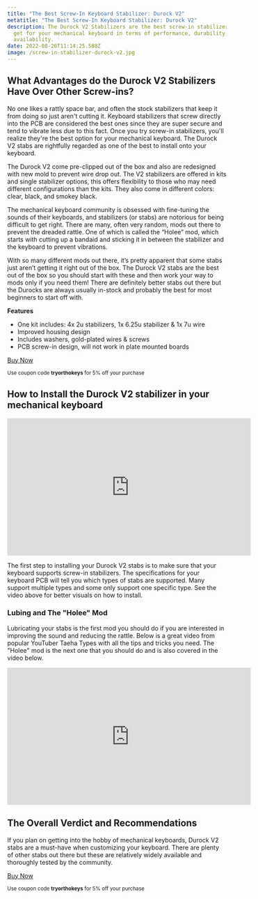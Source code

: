 ```yaml
---
title: "The Best Screw-In Keyboard Stabilizer: Durock V2"
metatitle: "The Best Screw-In Keyboard Stabilizer: Durock V2"
description: The Durock V2 Stabilizers are the best screw-in stabilizers you can
  get for your mechanical keyboard in terms of performance, durability, and
  availability.
date: 2022-08-26T11:14:25.588Z
image: /screw-in-stabilizer-durock-v2.jpg
---
```

## What Advantages do the Durock V2 Stabilizers Have Over Other Screw-ins?

No one likes a rattly space bar, and often the stock stabilizers that keep it from doing so just aren't cutting it. Keyboard stabilizers that screw directly into the PCB are considered the best ones since they are super secure and tend to vibrate less due to this fact. Once you try screw-in stabilizers, you'll realize they're the best option for your mechanical keyboard. The Durock V2 stabs are rightfully regarded as one of the best  to install onto your keyboard. 

The Durock V2 come pre-clipped out of the box and also are redesigned with new mold to prevent wire drop out. The V2 stabilizers are offered in kits and single stabilizer options, this offers flexibility to those who may need different configurations than the kits. They also come in different colors: clear, black, and smokey black.

The mechanical keyboard community is obsessed with fine-tuning the sounds of their keyboards, and stabilizers (or stabs) are notorious for being difficult to get right.  There are many, often very random, mods out there to prevent the dreaded rattle. One of which is called the “Holee” mod, which starts with cutting up a bandaid and sticking it in between the stabilizer and the keyboard to prevent vibrations. 

With so many different mods out there, it’s pretty apparent that some stabs just aren’t getting it right out of the box. The Durock V2 stabs are the best out of the box so you should start with these and then work your way to mods only if you need them! There are definitely better stabs out there but the Durocks are always usually in-stock and probably the best for most beginners to start off with.

**Features**

* One kit includes: 4x 2u stabilizers, 1x 6.25u stabilizer & 1x 7u wire
* Improved housing design
* Includes washers, gold-plated wires & screws
* PCB screw-in design, will not work in plate mounted boards

<a class="btn btn-primary" href="https://prevailkeyco.com/products/durock-v2-stabilizers?ref=tryorthokeys&variant=42451809206526">Buy Now</a>

<small>Use coupon code **tryorthokeys** for 5% off your purchase</small>

## How to Install the Durock V2 stabilizer in your mechanical keyboard

<div class="usa-embed-container"><iframe width="560" height="315" src="https://www.youtube.com/embed/GisiVM01igs" title="YouTube video player" frameborder="0" allow="accelerometer; autoplay; clipboard-write; encrypted-media; gyroscope; picture-in-picture" allowfullscreen></iframe></div>

The first step to installing your Durock V2 stabs is to make sure that your keyboard supports screw-in stabilizers. The specifications for your keyboard PCB will tell you which types of stabs are supported. Many support multiple types and some only support one specific type. See the video above for better visuals on how to install. 

### Lubing and The "Holee" Mod

Lubricating your stabs is the first mod you should do if you are interested in improving the sound and reducing the rattle. Below is a great video from popular YouTuber Taeha Types with all the tips and tricks you need. The "Holee" mod is the next one that you should do and is also covered in the video below.  

<div class="usa-embed-container">
<iframe width="560" height="315" src="https://www.youtube.com/embed/usNx1_d0HbQ" title="YouTube video player" frameborder="0" allow="accelerometer; autoplay; clipboard-write; encrypted-media; gyroscope; picture-in-picture" allowfullscreen></iframe>
</div>

## The Overall Verdict and Recommendations

If you plan on getting into the hobby of mechanical keyboards, Durock V2 stabs are a must-have when customizing your keyboard. There are plenty of other stabs out there but these are relatively widely available and thoroughly tested by the community. 

<a class="btn btn-primary" href="https://prevailkeyco.com/products/durock-v2-stabilizers?ref=tryorthokeys&variant=42451809206526">Buy Now</a>

<small>Use coupon code **tryorthokeys** for 5% off your purchase</small>